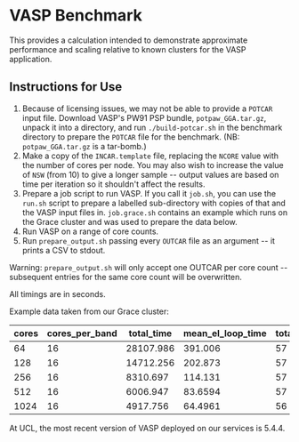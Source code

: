 # VASP Benchmark

This provides a calculation intended to demonstrate approximate performance and scaling relative to known clusters for the VASP application.


## Instructions for Use

1. Because of licensing issues, we may not be able to provide a `POTCAR` input file. Download VASP's PW91 PSP bundle, `potpaw_GGA.tar.gz`, unpack it into a directory, and run `./build-potcar.sh` in the benchmark directory to prepare the `POTCAR` file for the benchmark. (NB: `potpaw_GGA.tar.gz` is a tar-bomb.)
1. Make a copy of the `INCAR.template` file, replacing the `NCORE` value with the number of cores per node. You may also wish to increase the value of `NSW` (from 10) to give a longer sample -- output values are based on time per iteration so it shouldn't affect the results.
1. Prepare a job script to run VASP. If you call it `job.sh`, you can use the `run.sh` script to prepare a labelled sub-directory with copies of that and the VASP input files in. `job.grace.sh` contains an example which runs on the Grace cluster and was used to prepare the data below.
1. Run VASP on a range of core counts.
1. Run `prepare_output.sh` passing every `OUTCAR` file as an argument -- it prints a CSV to stdout.

Warning: `prepare_output.sh` will only accept one OUTCAR per core count -- subsequent entries for the same core count will be overwritten.

All timings are in seconds. 

Example data taken from our Grace cluster:

cores|cores\_per\_band|total\_time|mean\_el\_loop\_time|total\_el\_steps|mean\_geo\_loop\_time|total\_geo\_steps|min\_el\_loop\_time|max\_el\_loop\_time|last\_energy
-----|----------------|-----------|--------------------|----------------|---------------------|-----------------|-------------------|-------------------|------------
64|16|28107.986|391.006|57|1034.35|10|265.5471|557.1389|-9641.90580032
128|16|14712.256|202.873|57|1436.65|10|138.8446|286.2712|-9641.90580034
256|16|8310.697|114.131|57|797.559|10|82.0328|154.9972|-9641.90580037
512|16|6006.947|83.6594|57|560.664|10|56.6392|135.3589|-9641.90580037
1024|16|4917.756|64.4961|56|418.48|10|54.1285|75.6296|-9641.90580036

At UCL, the most recent version of VASP deployed on our services is 5.4.4.